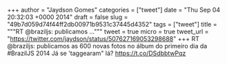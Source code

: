 
+++
author = "Jaydson Gomes"
categories = ["tweet"]
date = "Thu Sep 04 20:32:03 +0000 2014"
draft = false
slug = "49b7d059d74f44ff2db00971b9531c37445d4352"
tags = ["tweet"]
title = """RT @braziljs: publicamos ..."""
tweet = true
micro = true
tweet_url = "https://twitter.com/jaydson/status/507627169053298688"
+++
RT @braziljs: publicamos as 600 novas fotos no álbum do primeiro dia da #BrazilJS 2014 Já se 'taggearam" lá? https://t.co/DSdbbtwPqz
